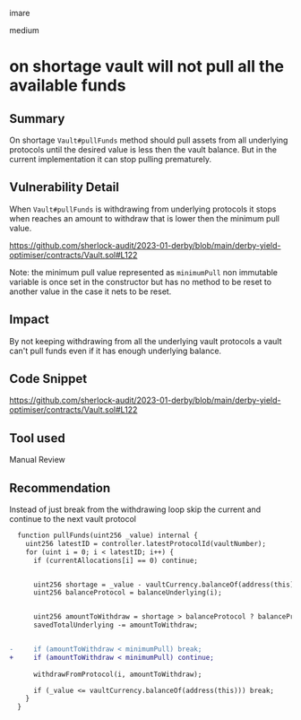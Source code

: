 imare

medium

# on shortage vault will not pull all the available funds

## Summary

On shortage `Vault#pullFunds` method should pull assets from all underlying protocols until the desired value is less then the vault balance. But in the current implementation it can stop pulling prematurely.

## Vulnerability Detail

When `Vault#pullFunds` is withdrawing from underlying protocols it stops when reaches an amount to withdraw that is lower then the minimum pull value.

https://github.com/sherlock-audit/2023-01-derby/blob/main/derby-yield-optimiser/contracts/Vault.sol#L122

Note: the minimum pull value represented as `minimumPull` non immutable variable is once set in the constructor but has no method to be reset to another value in the case it nets to be reset.

## Impact

By not keeping withdrawing from all the underlying vault protocols a vault can't pull funds even if it has enough underlying balance.

## Code Snippet

https://github.com/sherlock-audit/2023-01-derby/blob/main/derby-yield-optimiser/contracts/Vault.sol#L122

## Tool used

Manual Review

## Recommendation
Instead of just break from the withdrawing loop skip the current and continue to the next vault protocol

```diff
  function pullFunds(uint256 _value) internal {
    uint256 latestID = controller.latestProtocolId(vaultNumber);
    for (uint i = 0; i < latestID; i++) {
      if (currentAllocations[i] == 0) continue;


      uint256 shortage = _value - vaultCurrency.balanceOf(address(this));
      uint256 balanceProtocol = balanceUnderlying(i);


      uint256 amountToWithdraw = shortage > balanceProtocol ? balanceProtocol : shortage;
      savedTotalUnderlying -= amountToWithdraw;


-     if (amountToWithdraw < minimumPull) break;
+     if (amountToWithdraw < minimumPull) continue; 
 
      withdrawFromProtocol(i, amountToWithdraw);

      if (_value <= vaultCurrency.balanceOf(address(this))) break;
    }
  }
```